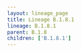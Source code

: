 ```yaml
---
layout: lineage_page
title: Lineage B.1.8.1
lineage: B.1.8.1
parent: B.1.8
children: ['B.1.8.1']
---
```

